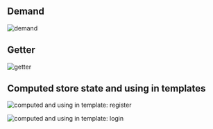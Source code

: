 ## **Demand**

![demand](./pic/01.png) 

## **Getter**

![getter](./pic/02.png) 

## **Computed store state and using in templates**

![computed and using in template: register](./pic/03.png) 

![computed and using in template: login](./pic/04.png) 
